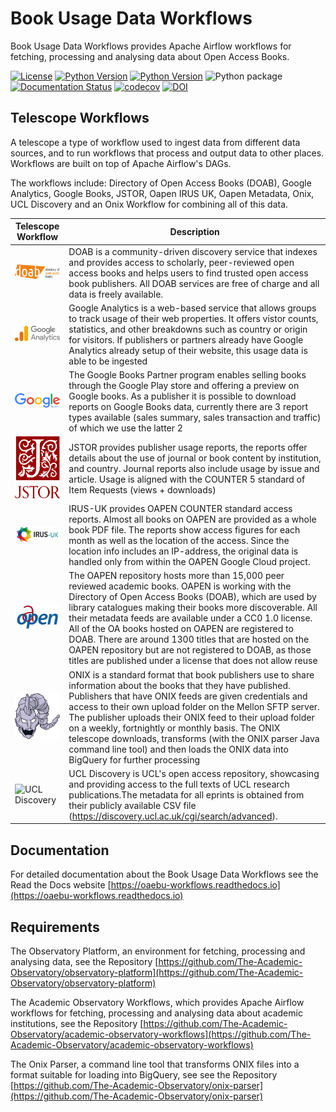 # Book Usage Data Workflows

Book Usage Data Workflows provides Apache Airflow workflows for fetching, processing and analysing data about Open Access Books.

[![License](https://img.shields.io/badge/License-Apache%202.0-blue.svg)](https://opensource.org/licenses/Apache-2.0)
[![Python Version](https://img.shields.io/badge/python-3.7-blue)](https://img.shields.io/badge/python-3.7-blue)
[![Python Version](https://img.shields.io/badge/python-3.8-blue)](https://img.shields.io/badge/python-3.8-blue)
![Python package](https://github.com/The-Academic-Observatory/oaebu-workflows/workflows/Unit%20Tests/badge.svg)
[![Documentation Status](https://readthedocs.org/projects/oaebu-workflows/badge/?version=latest)](https://oaebu-workflows.readthedocs.io/en/latest/?badge=latest)
[![codecov](https://codecov.io/gh/The-Academic-Observatory/oaebu-workflows/branch/develop/graph/badge.svg?token=YEB00O777L)](https://codecov.io/gh/The-Academic-Observatory/oaebu-workflows)
[![DOI](https://zenodo.org/badge/401298548.svg)](https://zenodo.org/badge/latestdoi/401298548)

## Telescope Workflows
A telescope a type of workflow used to ingest data from different data sources, and to run workflows that process and
output data to other places. Workflows are built on top of Apache Airflow's DAGs.

The workflows include: Directory of Open Access Books (DOAB), Google Analytics, Google Books, JSTOR, Oapen IRUS UK,
Oapen Metadata, Onix, UCL Discovery and an Onix Workflow for combining all of this data.

| Telescope Workflow  | Description |
| ------------- | ------------- |
| <img src="docs/logos/doab.png" alt="Directory of Open Access Books (DOAB)" width="150" /> | DOAB is a community-driven discovery service that indexes and provides access to scholarly, peer-reviewed open access books and helps users to find trusted open access book publishers. All DOAB services are free of charge and all data is freely available.  |
| <img src="docs/logos/google_analytics.svg" alt="Google Analytics" width="150" /> | Google Analytics is a web-based service that allows groups to track usage of their web properties. It offers vistor counts, statistics, and other breakdowns such as country or origin for visitors. If publishers or partners already have Google Analytics already setup of their website, this usage data is able to be ingested  |
| <img src="docs/logos/google_books.svg" alt="Google Books" width="150" /> | The Google Books Partner program enables selling books through the Google Play store and offering a preview on Google books. As a publisher it is possible to download reports on Google Books data, currently there are 3 report types available (sales summary, sales transaction and traffic) of which we use the latter 2  |the latter 2
| <img src="docs/logos/jstor.svg" alt="JSTOR" width="150" /> | JSTOR provides publisher usage reports, the reports offer details about the use of journal or book content by institution, and country. Journal reports also include usage by issue and article.  Usage is aligned with the COUNTER 5 standard of Item Requests (views + downloads) |
| <img src="docs/logos/oapen_irus_uk.png" alt="Oapen IRUS UK" width="150" /> | IRUS-UK provides OAPEN COUNTER standard access reports. Almost all books on OAPEN are provided as a whole book PDF file. The reports show access figures for each month as well as the location of the access.  Since the location info includes an IP-address, the original data is handled only from within the OAPEN Google Cloud project. |
| <img src="docs/logos/oapen.png" alt="Oapen Metadata" width="150" /> | The OAPEN repository hosts more than 15,000 peer reviewed academic books. OAPEN is working with the Directory of Open Access Books (DOAB), which are used by library catalogues making their books more discoverable. All their metadata feeds are available under a CC0 1.0 license. All of the OA books hosted on OAPEN are registered to DOAB. There are around 1300 titles that are hosted on the OAPEN repository but are not registered to DOAB, as those titles are published under a license that does not allow reuse  |
| <img src="docs/logos/onix.svg" alt="Onix" width="150" /> | ONIX is a standard format that book publishers use to share information about the books that they have published. Publishers that have ONIX feeds are given credentials and access to their own upload folder on the Mellon SFTP server. The publisher uploads their ONIX feed to their upload folder on a weekly, fortnightly or monthly basis. The ONIX telescope downloads, transforms (with the ONIX parser Java command line tool) and then loads the ONIX data into BigQuery for further processing |
| <img src="docs/logos/ucl.svg" alt="UCL Discovery" width="150" /> | UCL Discovery is UCL's open access repository, showcasing and providing access to the full texts of UCL research publications.The metadata for all eprints is obtained from their publicly available CSV file (https://discovery.ucl.ac.uk/cgi/search/advanced).  |


## Documentation
For detailed documentation about the Book Usage Data Workflows see the Read the Docs website  [https://oaebu-workflows.readthedocs.io](https://oaebu-workflows.readthedocs.io)

## Requirements
The Observatory Platform, an environment for fetching, processing and analysing data, see the Repository  [https://github.com/The-Academic-Observatory/observatory-platform](https://github.com/The-Academic-Observatory/observatory-platform)

The Academic Observatory Workflows, which provides Apache Airflow workflows for fetching, processing and analysing data about academic institutions, see the Repository  [https://github.com/The-Academic-Observatory/academic-observatory-workflows](https://github.com/The-Academic-Observatory/academic-observatory-workflows)

The Onix Parser, a command line tool that transforms ONIX files into a format suitable for loading into BigQuery, see see the Repository  [https://github.com/The-Academic-Observatory/onix-parser](https://github.com/The-Academic-Observatory/onix-parser)

